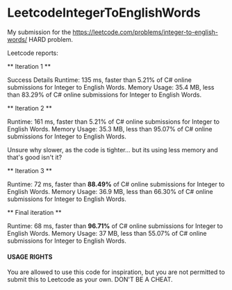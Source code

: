 # LeetcodeIntegerToEnglishWords
My submission for the https://leetcode.com/problems/integer-to-english-words/ HARD problem.

Leetcode reports:

** Iteration 1 **

Success
Details 
Runtime: 135 ms, faster than 5.21% of C# online submissions for Integer to English Words.
Memory Usage: 35.4 MB, less than 83.29% of C# online submissions for Integer to English Words.

** Iteration 2 **

Runtime: 161 ms, faster than 5.21% of C# online submissions for Integer to English Words.
Memory Usage: 35.3 MB, less than 95.07% of C# online submissions for Integer to English Words.

Unsure why slower, as the code is tighter... but its using less memory and that's good isn't it?


** Iteration 3 **

Runtime: 72 ms, faster than **88.49%** of C# online submissions for Integer to English Words.
Memory Usage: 36.9 MB, less than 66.30% of C# online submissions for Integer to English Words.


** Final iteration **

Runtime: 68 ms, faster than **96.71%** of C# online submissions for Integer to English Words.
Memory Usage: 37 MB, less than 55.07% of C# online submissions for Integer to English Words.


#### USAGE RIGHTS

You are allowed to use this code for inspiration, but you are not permitted to submit this to Leetcode as your own. DON'T BE A CHEAT.


